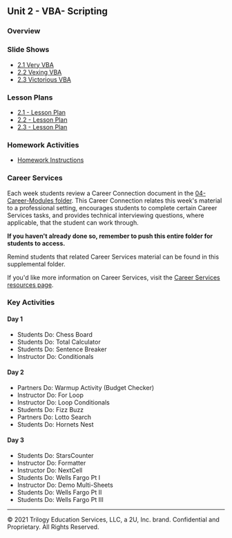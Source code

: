 ## Unit 2 - VBA- Scripting

### Overview

### Slide Shows

* [2.1 Very VBA](https://drive.google.com/open?id=1xpBf7BjM9zxv8pRCe-fxSnTboTgOoQRrp8WraSxKkgQ)
* [2.2 Vexing VBA](https://drive.google.com/open?id=1L-_yIwbWQTkFix_af4cWoKM6fV3-BkStu-GyVqON138)
* [2.3 Victorious VBA](https://drive.google.com/open?id=1SU0xDLa1Cr790iIP_nZI42ypMjF2d1N7IgK-vu8lzI8)

### Lesson Plans

* [2.1 - Lesson Plan](1/LessonPlan.md)
* [2.2 - Lesson Plan](2/LessonPlan.md)
* [2.3 - Lesson Plan](3/LessonPlan.md)

### Homework Activities

* [Homework Instructions](../../02-Homework/02-VBA-Scripting/Instructions/README.md)

### Career Services

Each week students review a Career Connection document in the [04-Career-Modules folder](../../04-Career-Modules/). This Career Connection relates this week's material to a professional setting, encourages students to complete certain Career Services tasks, and provides technical interviewing questions, where applicable, that the student can work through.

**If you haven't already done so, remember to push this entire folder for students to access.**

Remind students that related Career Services material can be found in this supplemental folder.

If you'd like more information on Career Services, visit the [Career Services resources page](http://bit.ly/DataVizCS).

### Key Activities

#### Day 1

* Students Do: Chess Board
* Students Do: Total Calculator
* Students Do: Sentence Breaker
* Instructor Do: Conditionals

#### Day 2

* Partners Do: Warmup Activity (Budget Checker)
* Instructor Do: For Loop
* Instructor Do: Loop Conditionals
* Students Do: Fizz Buzz
* Partners Do: Lotto Search
* Students Do: Hornets Nest

#### Day 3

* Students Do: StarsCounter
* Instructor Do: Formatter
* Instructor Do: NextCell
* Students Do: Wells Fargo Pt I
* Instructor Do: Demo Multi-Sheets
* Students Do: Wells Fargo Pt II
* Students Do: Wells Fargo Pt III

- - -

© 2021 Trilogy Education Services, LLC, a 2U, Inc. brand. Confidential and Proprietary. All Rights Reserved.
